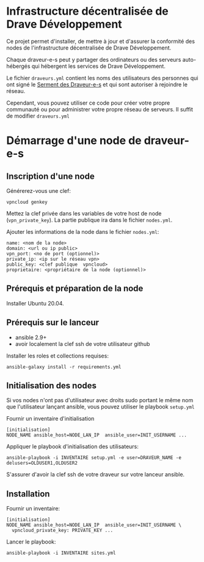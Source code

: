 # Infrastructure décentralisée de Drave Développement

Ce projet permet d'installer, de mettre à jour et d'assurer la conformité des nodes de l'infrastructure décentralisée de Drave Développement.

Chaque draveur-e-s peut y partager des ordinateurs ou des serveurs auto-hébergés qui hébergent les services de Drave Développement.

Le fichier `draveurs.yml` contient les noms des utilisateurs des personnes qui ont signé le [Serment des Draveur-e-s](https://serment.drave.dev) et qui sont autoriser à rejoindre le réseau.

 Cependant, vous pouvez utiliser ce code pour créer votre propre communauté ou pour administrer votre propre réseau de serveurs. Il suffit de modifier `draveurs.yml`

# Démarrage d'une node de draveur-e-s

## Inscription d'une node

Générerez-vous une clef:

    vpncloud genkey

Mettez la clef privée dans les variables de votre host de node (`vpn_private_key`). La partie publique ira dans le fichier `nodes.yml`.

Ajouter les informations de la node dans le fichier `nodes.yml`:

    name: <nom de la node>
    domain: <url ou ip public>
    vpn_port: <no de port (optionnel)>
    private_ip: <ip sur le réseau vpn>
    public_key: <clef publique  vpncloud>
    proprietaire: <propriétaire de la node (optionnel)>

## Prérequis et préparation de la node

Installer Ubuntu 20.04.

## Prérequis sur le lanceur

  - ansible 2.9+
  - avoir localement la clef ssh de votre utilisateur github

Installer les roles et collections requises:

    ansible-galaxy install -r requirements.yml

## Initialisation des nodes

Si vos nodes n'ont pas d'utilisateur avec droits sudo portant le même nom que l'utilisateur lançant ansible, vous pouvez utiliser le playbook `setup.yml`

Fournir un inventaire d'initialisation

    [initialisation]
    NODE_NAME ansible_host=NODE_LAN_IP  ansible_user=INIT_USERNAME ...

Appliquer le playbook d'initialisation des utilisateurs:

    ansible-playbook -i INVENTAIRE setup.yml -e user=DRAVEUR_NAME -e delusers=OLDUSER1,OLDUSER2

S'assurer d'avoir la clef ssh de votre draveur sur votre lanceur ansible.


## Installation

Fournir un inventaire:

    [initialisation]
    NODE_NAME ansible_host=NODE_LAN_IP  ansible_user=INIT_USERNAME \
      vpncloud_private_key: PRIVATE_KEY ...

Lancer le playbook:

    ansible-playbook -i INVENTAIRE sites.yml
